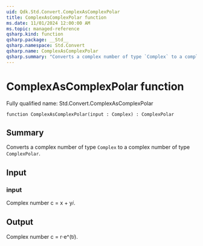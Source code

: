 ```yaml
---
uid: Qdk.Std.Convert.ComplexAsComplexPolar
title: ComplexAsComplexPolar function
ms.date: 11/01/2024 12:00:00 AM
ms.topic: managed-reference
qsharp.kind: function
qsharp.package: __Std__
qsharp.namespace: Std.Convert
qsharp.name: ComplexAsComplexPolar
qsharp.summary: "Converts a complex number of type `Complex` to a complex number of type `ComplexPolar`."
---
```


# ComplexAsComplexPolar function

Fully qualified name: Std.Convert.ComplexAsComplexPolar

```qsharp
function ComplexAsComplexPolar(input : Complex) : ComplexPolar
```

## Summary
Converts a complex number of type `Complex` to a complex
number of type `ComplexPolar`.

## Input
### input
Complex number c = x + y𝑖.

## Output
Complex number c = r⋅e^(t𝑖).
